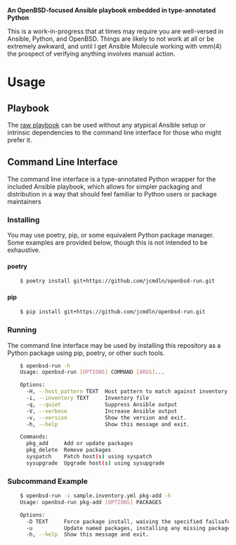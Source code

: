 **An OpenBSD-focused Ansible playbook embedded in type-annotated Python**

This is a work-in-progress that at times may require you are well-versed in
Ansible, Python, and OpenBSD.  Things are likely to not work at all or be
extremely awkward, and until I get Ansible Molecule working with vmm(4) the
prospect of verifying anything involves manual action.


Usage
====================

Playbook
--------------------
The [raw playbook](./openbsd_run/playbook/) can be used without any
atypical Ansible setup or intrinsic dependencies to the command line interface
for those who might prefer it.


Command Line Interface
--------------------
The command line interface is a type-annotated Python wrapper for the included
Ansible playbook, which allows for simpler packaging and distribution in a way
that should feel familiar to Python users or package maintainers

### Installing
You may use poetry, pip, or some equivalent Python package manager. Some
examples are provided below, though this is not intended to be exhaustive.

#### poetry
```sh
    $ poetry install git+https://github.com/jcmdln/openbsd-run.git
```

#### pip
```sh
    $ pip install git+https://github.com/jcmdln/openbsd-run.git
```

### Running
The command line interface may be used by installing this repository as a Python
package using pip, poetry, or other such tools.

```sh
    $ openbsd-run -h
    Usage: openbsd-run [OPTIONS] COMMAND [ARGS]...

    Options:
      -H, --host_pattern TEXT  Host pattern to match against inventory
      -i, --inventory TEXT     Inventory file
      -q, --quiet              Suppress Ansible output
      -V, --verbose            Increase Ansible output
      -v, --version            Show the version and exit.
      -h, --help               Show this message and exit.

    Commands:
      pkg_add     Add or update packages
      pkg_delete  Remove packages
      syspatch    Patch host(s) using syspatch
      sysupgrade  Upgrade host(s) using sysupgrade
```

### Subcommand Example

```sh
    $ openbsd-run -i sample.inventory.yml pkg-add -h
    Usage: openbsd-run pkg-add [OPTIONS] PACKAGES

    Options:
      -D TEXT     Force package install, waiving the specified failsafe
      -u          Update named packages, installing any missing packages
      -h, --help  Show this message and exit.
```
